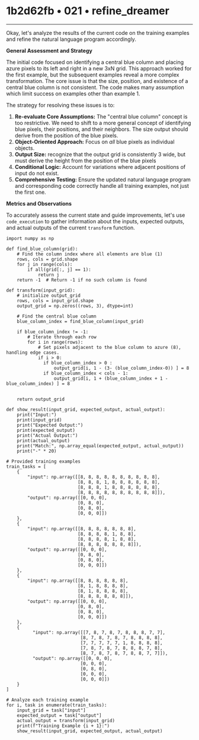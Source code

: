 # 1b2d62fb • 021 • refine_dreamer

---
Okay, let's analyze the results of the current code on the training examples and refine the natural language program accordingly.

**General Assessment and Strategy**

The initial code focused on identifying a central blue column and placing azure pixels to its left and right in a new 3xN grid. This approach worked for the first example, but the subsequent examples reveal a more complex transformation. The core issue is that the size, position, and existence of a central blue column is not consistent. The code makes many assumption which limit success on examples other than example 1.

The strategy for resolving these issues is to:

1.  **Re-evaluate Core Assumptions:** The "central blue column" concept is too restrictive. We need to shift to a more general concept of identifying blue pixels, their positions, and their neighbors. The size output should derive from the position of the blue pixels.
2.  **Object-Oriented Approach:** Focus on *all* blue pixels as individual objects.
3. **Output Size:** recognize that the output grid is consistently 3 wide, but
   must derive the height from the position of the blue pixels
4.  **Conditional Logic:** Account for variations where adjacent positions of
    input do not exist.
5.  **Comprehensive Testing:** Ensure the updated natural language program and corresponding code correctly handle all training examples, not just the first one.

**Metrics and Observations**

To accurately assess the current state and guide improvements, let's use
`code_execution` to gather information about the inputs, expected outputs, and
actual outputs of the current `transform` function.

```tool_code
import numpy as np

def find_blue_column(grid):
    # Find the column index where all elements are blue (1)
    rows, cols = grid.shape
    for j in range(cols):
        if all(grid[:, j] == 1):
            return j
    return -1  # Return -1 if no such column is found

def transform(input_grid):
    # initialize output_grid
    rows, cols = input_grid.shape
    output_grid = np.zeros((rows, 3), dtype=int)

    # Find the central blue column
    blue_column_index = find_blue_column(input_grid)

    if blue_column_index != -1:
        # Iterate through each row
        for i in range(rows):
            # Set pixels adjacent to the blue column to azure (8), handling edge cases.
            if i > 0:
              if blue_column_index > 0 :
                  output_grid[i, 1 - (3- (blue_column_index-0)) ] = 8
              if blue_column_index < cols - 1:
                  output_grid[i, 1 + (blue_column_index + 1 - blue_column_index) ] = 8


    return output_grid

def show_result(input_grid, expected_output, actual_output):
    print("Input:")
    print(input_grid)
    print("Expected Output:")
    print(expected_output)
    print("Actual Output:")
    print(actual_output)
    print("Match:", np.array_equal(expected_output, actual_output))
    print("-" * 20)

# Provided training examples
train_tasks = [
    {
        "input": np.array([[8, 8, 8, 8, 8, 8, 8, 8, 8, 8],
                           [8, 8, 8, 1, 8, 8, 8, 8, 8, 8],
                           [8, 8, 8, 1, 8, 8, 8, 8, 8, 8],
                           [8, 8, 8, 8, 8, 8, 8, 8, 8, 8]]),
        "output": np.array([[0, 0, 0],
                           [0, 8, 0],
                           [0, 8, 0],
                           [0, 0, 0]])
    },
    {
        "input": np.array([[8, 8, 8, 8, 8, 8, 8],
                           [8, 8, 8, 8, 1, 8, 8],
                           [8, 8, 8, 8, 1, 8, 8],
                           [8, 8, 8, 8, 8, 8, 8]]),
        "output": np.array([[0, 0, 0],
                           [0, 8, 0],
                           [0, 8, 0],
                           [0, 0, 0]])
    },
    {
        "input": np.array([[8, 8, 8, 8, 8, 8],
                           [8, 1, 8, 8, 8, 8],
                           [8, 1, 8, 8, 8, 8],
                           [8, 8, 8, 8, 8, 8]]),
        "output": np.array([[0, 0, 0],
                           [0, 8, 0],
                           [0, 8, 0],
                           [0, 0, 0]])
    },
    {
          "input": np.array([[7, 8, 7, 8, 7, 8, 8, 8, 7, 7],
                            [8, 7, 8, 7, 8, 7, 8, 8, 8, 8],
                            [7, 7, 7, 7, 7, 1, 8, 8, 8, 8],
                            [7, 8, 7, 8, 7, 8, 8, 8, 7, 8],
                            [8, 7, 8, 7, 8, 7, 8, 8, 7, 7]]),
          "output": np.array([[0, 0, 0],
                            [0, 0, 0],
                            [0, 8, 0],
                            [0, 0, 0],
                            [0, 0, 0]])
    }
]

# Analyze each training example
for i, task in enumerate(train_tasks):
    input_grid = task["input"]
    expected_output = task["output"]
    actual_output = transform(input_grid)
    print(f"Training Example {i + 1}:")
    show_result(input_grid, expected_output, actual_output)
```
